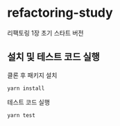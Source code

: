 # refactoring-study
리팩토링 1장 초기 스타트 버전

## 설치 및 테스트 코드 실행
클론 후 패키지 설치

```yarn install```

테스트 코드 실행

```yarn test```
